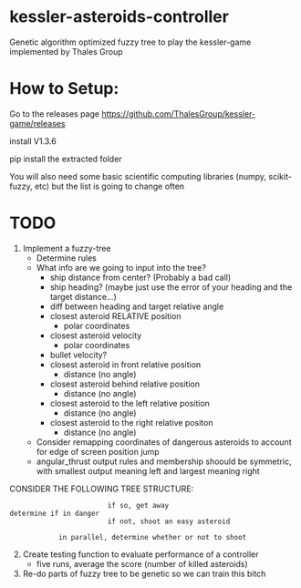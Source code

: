 # kessler-asteroids-controller
Genetic algorithm optimized fuzzy tree to play the kessler-game implemented by Thales Group

# How to Setup:
Go to the releases page
https://github.com/ThalesGroup/kessler-game/releases

install V1.3.6

pip install the extracted folder

You will also need some basic scientific computing libraries (numpy, scikit-fuzzy, etc) but the list is going to change often

# TODO

1. Implement a fuzzy-tree
   - Determine rules
   - What info are we going to input into the tree?
        - ship distance from center? (Probably a bad call)
        - ship heading? (maybe just use the error of your heading and the target distance...)
        - diff between heading and target relative angle
        - closest asteroid RELATIVE position
             - polar coordinates
        - closest asteroid velocity
             - polar coordinates
        - bullet velocity?
        - closest asteroid in front relative position
             - distance (no angle)
        - closest asteroid behind relative position
             - distance (no angle)
        - closest asteroid to the left relative position
             - distance (no angle)
        - closest asteroid to the right relative positon
             - distance (no angle)
   - Consider remapping coordinates of dangerous asteroids to account for edge of screen position jump
   - angular_thrust output rules and membership shoould be symmetric,
with smallest output meaning left and largest meaning right

CONSIDER THE FOLLOWING TREE STRUCTURE:
```
                        if so, get away
determine if in danger
                        if not, shoot an easy asteroid

            in parallel, determine whether or not to shoot
```
            
2. Create testing function to evaluate performance of a controller
   - five runs, average the score (number of killed asteroids)
3. Re-do parts of fuzzy tree to be genetic so we can train this bitch 
